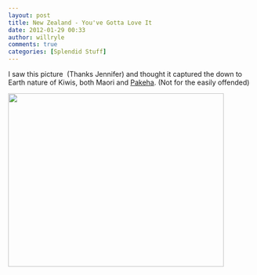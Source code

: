 ```yaml
---
layout: post
title: New Zealand - You've Gotta Love It
date: 2012-01-29 00:33
author: willryle
comments: true
categories: [Splendid Stuff]
---
```

I saw this picture  (Thanks Jennifer) and thought it captured the down to Earth nature of Kiwis, both Maori and <a href="http://en.wikipedia.org/wiki/P%C4%81keh%C4%81" target="_blank">Pakeha</a>. (Not for the easily offended)

<!--more-->

<a href="http://willryle.files.wordpress.com/2012/01/take-the-fern.jpg"><img class="aligncenter size-full wp-image-990" title="Take The Fern" src="http://willryle.files.wordpress.com/2012/01/take-the-fern.jpg" alt="" width="440" height="354" /></a>
